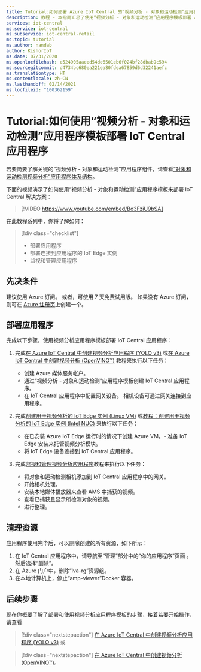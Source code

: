 ```yaml
---
title: Tutorial:如何部署 Azure IoT Central 的“视频分析 - 对象和运动检测”应用程序模板
description: 教程 - 本指南汇总了使用“视频分析 - 对象和运动检测”应用程序模板部署 Azure IoT Central 应用程序的步骤。
services: iot-central
ms.service: iot-central
ms.subservice: iot-central-retail
ms.topic: tutorial
ms.author: nandab
author: KishorIoT
ms.date: 07/31/2020
ms.openlocfilehash: e524905aaeed54de6501eb6f024bf28dbab9c594
ms.sourcegitcommit: d4734bc680ea221ea80fdea67859d6d32241aefc
ms.translationtype: HT
ms.contentlocale: zh-CN
ms.lasthandoff: 02/14/2021
ms.locfileid: "100362159"
---
```

# <a name="tutorial-how-to-deploy-an-iot-central-application-using-the-video-analytics---object-and-motion-detection-application-template"></a>Tutorial:如何使用“视频分析 - 对象和运动检测”应用程序模板部署 IoT Central 应用程序

若要简要了解关键的“视频分析 - 对象和运动检测”应用程序组件，请查看[“对象和运动检测视频分析”应用程序体系结构](architecture-video-analytics.md)。

下面的视频演示了如何使用“视频分析 - 对象和运动检测”应用程序模板来部署 IoT Central 解决方案：

> [!VIDEO https://www.youtube.com/embed/Bo3FziU9bSA]

在此教程系列中，你将了解如何：

> [!div class="checklist"]
> * 部署应用程序
> * 部署连接到应用程序的 IoT Edge 实例
> * 监视和管理应用程序

## <a name="prerequisites"></a>先决条件

建议使用 Azure 订阅。 或者，可使用 7 天免费试用版。 如果没有 Azure 订阅，则可在 [Azure 注册页](https://aka.ms/createazuresubscription)上创建一个。

## <a name="deploy-the-application"></a>部署应用程序

完成以下步骤，使用视频分析应用程序模板部署 IoT Central 应用程序：

1. 完成[在 Azure IoT Central 中创建视频分析应用程序 (YOLO v3)](tutorial-video-analytics-create-app-yolo-v3.md) 或[在 Azure IoT Central 中创建视频分析 (OpenVINO&trade;)](tutorial-video-analytics-create-app-openvino.md) 教程来执行以下任务：
    - 创建 Azure 媒体服务帐户。
    - 通过“视频分析 - 对象和运动检测”应用程序模板创建 IoT Central 应用程序。
    - 在 IoT Central 应用程序中配置网关设备。 相机设备可通过网关连接到应用程序。

1. 完成[创建用于视频分析的 IoT Edge 实例 (Linux VM)](tutorial-video-analytics-iot-edge-vm.md) 或[教程：创建用于视频分析的 IoT Edge 实例 (Intel NUC)](tutorial-video-analytics-iot-edge-nuc.md) 来执行以下任务：
    - 在已安装 Azure IoT Edge 运行时的情况下创建 Azure VM。- 准备 IoT Edge 安装来托管视频分析模块。
    - 将 IoT Edge 设备连接到 IoT Central 应用程序。

1. 完成[监视和管理视频分析应用程序](tutorial-video-analytics-manage.md)教程来执行以下任务：
    - 将对象和运动检测相机添加到 IoT Central 应用程序中的网关。
    - 开始相机处理。
    - 安装本地媒体播放器来查看 AMS 中捕获的视频。
    - 查看已捕获且显示所检测对象的视频。
    - 进行整理。

## <a name="clean-up-resources"></a>清理资源

应用程序使用完毕后，可以删除创建的所有资源，如下所示：

1. 在 IoT Central 应用程序中，请导航至“管理”部分中的“你的应用程序”页面 。 然后选择“删除”。
1. 在 Azure 门户中，删除“lva-rg”资源组。
1. 在本地计算机上，停止“amp-viewer”Docker 容器。

## <a name="next-steps"></a>后续步骤

现在你概要了解了部署和使用视频分析应用程序模板的步骤，接着若要开始操作，请查看

> [!div class="nextstepaction"]
> [在 Azure IoT Central 中创建视频分析应用程序 (YOLO v3)](tutorial-video-analytics-create-app-yolo-v3.md) 或

> [!div class="nextstepaction"]
> [在 Azure IoT Central 中创建视频分析 (OpenVINO&trade;)](tutorial-video-analytics-create-app-openvino.md)。
